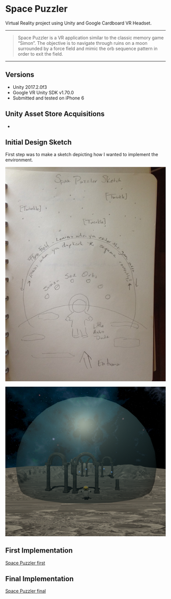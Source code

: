 


# Space Puzzler

Virtual Reality project using Unity and Google Cardboard VR Headset.

---
> Space Puzzler is a VR application similar to the classic memory game “Simon”.
The objective is to navigate through ruins on a moon surrounded by a force field and mimic the orb sequence pattern in order to exit the field.

---
## Versions
- Unity 2017.2.0f3
- Google VR Unity SDK v1.70.0
- Submitted and tested on iPhone 6

## Unity Asset Store Acquisitions
- 

## Initial Design Sketch
First step was to make a sketch depicting how I wanted to implement the environment.

![Screenshot](puzzler1.jpeg)

![Screenshot](puzzler2.png)

## First Implementation

[Space Puzzler first](https://youtu.be/q4XCBnVzamA)

## Final Implementation

[Space Puzzler final](https://youtu.be/zuWcw-SYR04)
